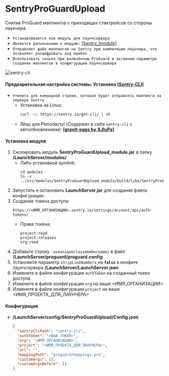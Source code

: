 # SentryProGuardUpload

Снятие ProGuard маппингов с приходящих стактрейсов со стороны лаунчера

- `Устанавливается как модуль для лаунчсервера`
- `Является дополнением к модулю:` [\[Sentry_lmodule\]](https://github.com/GravitLauncher/LauncherModules/tree/master/Sentry_lmodule)
- `Отправляет файл маппингов на Sentry при компиляции лаунчера, что позволяет расшифровать код ошибок`
- `Использовать только при включённом ProGuard и активном параметре создания маппингов в конфигурации лаунчсервера`

![sentry-cli](https://user-images.githubusercontent.com/12544425/236628763-dbbf9a6d-f74c-40a8-a222-7a636c51c53f.png)

#### Предварительная настройка системы. Установка **[\[Sentry-CLI\]](https://docs.sentry.io/product/cli/installation/)**

- `Утилита для командной строки, которая будет отправлять маппинги на сервера Sentry`
  - Установка на Linux:
    ```bash
    curl -sL https://sentry.io/get-cli/ | sh
    ```
  - Яйцо для Pterodactyl (Содержит в себе `sentry-cli` с автообновлением): **[\[gravit-eggs by XJIuPa\]](https://github.com/gravit-core/gravit-eggs)**

#### Установка модуля

1. Скопировать модуль **SentryProGuardUpload_module.jar** в папку **/LaunchServer/modules/**
   - Либо установкой symlink:
     ```
     cd modules
     ln -s ../src/modules/SentryProGuardUpload_module/build/libs/SentryProGuardUpload_module.jar
     ```
2. Запустить и остановить **LaunchServer.jar** для создания файла конфигурации.
3. Создание токена доступа:
   ```
   https://<ИМЯ_ОРГАНИЗАЦИИ>.sentry.io/settings/account/api/auth-tokens/
   ```
   - Права токена:
     ```
     project:read
     project:releases
     org:read
     ```
4. Добавьте строку `-useuniqueclassmembernames` в файл **/LaunchServer/proguard/proguard.config**
5. Установите параметр `stripLineNumbers` на **`false`** в конфиге лаунчсервера **/LaunchServer/LaunchServer.json**
6. Измените в файле конфигурации `authToken` на созданный токен доступа
7. Измените в файле конфигурации `org` на ваше <ИМЯ_ОРГАНИЗАЦИИ>
8. Измените в файле конфигурации `project` на ваше <ИМЯ_ПРОЕКТА_ДЛЯ_ЛАУНЧЕРА>

#### Конфигурация

- **/LaunchServer/config/SentryProGuardUpload/Config.json**

  ```json
  {
    "sentryCliPath": "sentry-cli",
    "authToken": "<ВАШ_ТОКЕН>",
    "org": "<ИМЯ_ОРГАНИЗАЦИИ>",
    "project": "<ИМЯ_ПРОЕКТА_ДЛЯ_ЛАУНЧЕРА>",
    "url": "",
    "mappingPath": "proguard/mappings.pro",
    "customArgs": [],
    "customArgsBefore": []
  }
  ```
